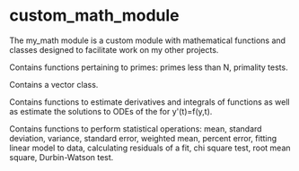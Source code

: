# custom_math_module
The my_math module is a custom module with mathematical functions and classes designed to facilitate work on my other projects.

Contains functions pertaining to primes: primes less than N, primality tests.

Contains a vector class.

Contains functions to estimate derivatives and integrals of functions as well as estimate the solutions to ODEs of the for y'(t)=f(y,t).

Contains functions to perform statistical operations: mean, standard deviation, variance, standard error, weighted mean, percent error, fitting linear model to data, calculating residuals of a fit, chi square test, root mean square, Durbin-Watson test.
